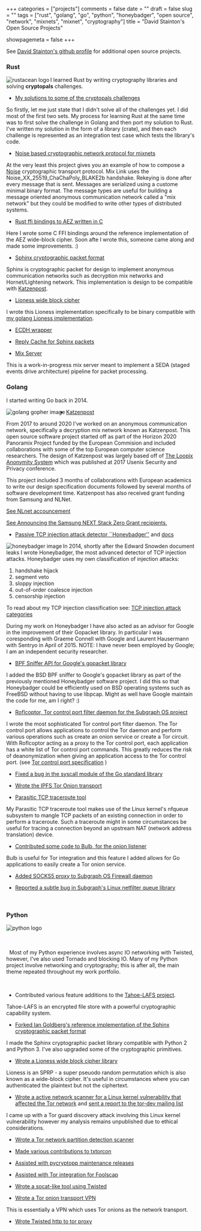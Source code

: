 +++
categories = ["projects"]
comments = false
date = ""
draft = false
slug = ""
tags = ["rust", "golang", "go", "python", "honeybadger", "open source", "network", "mixnets", "mixnet", "cryptography"]
title = "David Stainton's Open Source Projects"

showpagemeta = false
+++

See [David Stainton's github profile](https://github.com/david415) for additional open source projects.

<h3>Rust</h3>

<img src="/images/rustacean-orig-noshadow_rlysm.png" alt="rustacean logo" align="left">

I learned Rust by writing cryptography libraries and solving **cryptopals** challenges.

* [My solutions to some of the cryptopals challenges](https://github.com/david415/cryptopals)

So firstly, let me just state that I didn't solve all of the
challenges yet. I did most of the first two sets.  My process for
learning Rust at the same time was to first solve the challenge in
Golang and then port my solution to Rust.  I've written my solution in
the form of a library (crate), and then each challenge is represented
as an integration test case which tests the library's code.

* [Noise based cryptographic network protocol for mixnets](https://github.com/sphinx-cryptography/mix_link)

At the very least this project gives you an example of how to compose
a [Noise](https://noiseprotocol.org/) cryptographic transport
protocol.  Mix Link uses the Noise_XX_25519_ChaChaPoly_BLAKE2b
handshake. Rekeying is done after every message that is sent. Messages
are serialized using a custome minimal binary format. The message
types are useful for building a message oriented anonymous
communication network called a "mix network" but they could be
modified to write other types of distributed systems.

* [Rust ffi bindings to AEZ written in C](https://github.com/sphinx-cryptography/aez)

Here I wrote some C FFI bindings around the reference implementation of the AEZ wide-block cipher.
Soon afte I wrote this, someone came along and made some improvements. :)

* [Sphinx cryptographic packet format](https://github.com/sphinx-cryptography/rust-sphinxcrypto)

Sphinx is cryptographic packet for design to implement anonymous communication networks such
as decryption mix networks and Hornet/Lightening network. This implementation is design to be
compatible with [Katzenpost](https://github.com/katzenpost). 

* [Lioness wide block cipher](https://github.com/sphinx-cryptography/rust-lioness)

I wrote this Lioness implementation specifically to be binary compatible with
[my golang Lioness implementation](https://github.com/david415/lioness).

* [ECDH wrapper](https://github.com/sphinx-cryptography/ecdh_wrapper)


* [Reply Cache for Sphinx packets](https://github.com/sphinx-cryptography/sphinx_replay_cache)

* [Mix Server](https://github.com/sphinx-cryptography/mix_server)

This is a work-in-progress mix server meant to implement a SEDA
(staged events drive architecture) pipeline for packet processing.

<h3>Golang</h3>

I started writing Go back in 2014. 

<img src="/images/gopherbw.png" alt="golang gopher image" align="left">

* [Katzenpost](https://github.com/katzenpost)

From 2017 to around 2020 I've worked on an anonymous communication
network, specifically a decryption mix network known as
Katzenpost. This open source software project started off as part of
the Horizon 2020 Panoramix Project funded by the European Commision
and included collaborations with some of the top European computer
science researchers. The design of Katzenpost was largely based off of
[The Loopix Anonymity System](https://www.freehaven.net/anonbib/cache/loopix2017.pdf)
which was published at 2017 Usenix Security and Privacy conference.

This project included 3 months of collaborations with European
academics to write our design specification documents
followed by several months of software development time. Katzenpost
has also received grant funding from Samsung and NLNet.

[See NLnet accouncement](https://nlnet.nl/project/katzenpost/index.html)

[See Announcing the Samsung NEXT Stack Zero Grant recipients.](https://samsungnext.com/whats-next/category/podcasts/decentralization-samsung-next-stack-zero-grant-recipients/)


* [Passive TCP injection attack detector ``Honeybadger''](https://github.com/david415/honeybadger) and [docs](https://honeybadger.readthedocs.org/)

<img src="/images/honeybadger.png" alt="honeybadger image" align="left">

In 2014, shortly after the Edward Snowden document leaks I wrote
Honeybadger, the most advanced detector of TCP injection
attacks. Honeybadger uses my own classification of injection attacks:

1. handshake hijack
2. segment veto
3. sloppy injection
4. out-of-order coalesce injection
5. censorship injection

To read about my TCP injection classification see: [TCP injection attack categories](https://github.com/david415/HoneyBadger_docs/blob/master/source/how-to-detect-TCP-injection-attacks.rst#tcp-injection-attack-categories)

During my work on Honeybadger I have also acted as an advisor for
Google in the improvement of their Gopacket library.  In particular I
was coresponding with Graeme Connell with Google and Laurent
Hausermann with Sentryo in April of 2015. NOTE: I have never been
employed by Google; I am an independent security researcher.


* [BPF Sniffer API for Google's gopacket library](https://github.com/google/gopacket/blob/master/bsdbpf/bsd_bpf_sniffer.go)

I added the BSD BPF sniffer to Google's gopacket library as part of
the previously mentioned Honeybadger software project. I did this so
that Honeybadger could be efficiently used on BSD operating systems
such as FreeBSD without having to use libpcap. Might as well have Google
maintain the code for me, am I right? :)

* [Roflcoptor, Tor control port filter daemon for the Subgraph OS project](https://github.com/subgraph/roflcoptor)

I wrote the most sophisticated Tor control port filter daemon. The Tor
control port allows applications to control the Tor daemon and perform
various operations such as create an onion service or create a Tor
circuit. With Roflcoptor acting as a proxy to the Tor control port,
each application has a white list of Tor control port
commands. This greatly reduces the risk of deanonymization when giving
an application access to the Tor control port. (see [Tor control port specification](https://gitweb.torproject.org/torspec.git/tree/control-spec.txt) )

* [Fixed a bug in the syscall module of the Go standard library](https://github.com/golang/go/issues/16681)

* [Wrote the IPFS Tor Onion transport](https://github.com/OpenBazaar/go-onion-transport)

* [Parasitic TCP traceroute tool](https://github.com/david415/ParasiticTraceroute)

My Parasitic TCP traceroute tool makes use of the Linux kernel's
nfqueue subsystem to mangle TCP packets of an existing connection in
order to perform a traceroute. Such a traceroute might in some
circumstances be useful for tracing a connection beyond an upstream NAT
(network address translation) device.

* [Contributed some code to Bulb, for the onion listener](https://github.com/Yawning/bulb)

Bulb is useful for Tor integration and this feature I added allows for
Go applications to easily create a Tor onion service.

* [Added SOCKS5 proxy to Subgraph OS Firewall daemon](https://github.com/subgraph/fw-daemon)

* [Reported a subtle bug in Subgraph's Linux netfilter queue library](https://github.com/subgraph/go-nfnetlink/issues/1)

<BR>

<h3>Python</h3>
<img src="/images/110px-Python-logo-notext.svg.png" alt="python logo" align="left">

<BR>
<BR>
<BR>

&nbsp; Most of my Python experience involves async IO networking with
Twisted, however, I've also used Tornado and blocking IO. Many of my
Python project involve networking and cryptography; this is after all,
the main theme repeated throughout my work portfolio.

<BR>

* Contributed various feature additions to the [Tahoe-LAFS project](https://tahoe-lafs.org/).

Tahoe-LAFS is an encrypted file store with a powerful cryptographic capability system.

* [Forked Ian Goldberg's reference implementation of the Sphinx cryptographic packet format](https://github.com/applied-mixnetworks/sphinxmixcrypto)

I made the Sphinx cryptographic packet library compatible with Python
2 and Python 3. I've also upgraded some of the cryptographic
primitives.

* [Wrote a Lioness wide block cipher library](https://github.com/david415/pylioness)

Lioness is an SPRP - a super pseuodo random permutation which is also
known as a wide-block cipher. It's useful in circumstances where you
can authenticated the plaintext but not the ciphertext.

* [Wrote a active network scanner for a Linux kernel vulnerability that affected the Tor network](https://github.com/david415/scan_tor_rfc5961) and [sent a report to the tor-dev mailing list](https://lists.torproject.org/pipermail/tor-reports/2016-December/001105.html)

I came up with a Tor guard discovery attack involving this Linux
kernel vulnerability however my analysis remains unpublished due to
ethical considerations.

* [Wrote a Tor network partition detection scanner](https://github.com/david415/tor_partition_scanner)

* [Made various contributions to txtorcon](https://github.com/meejah/txtorcon)

* [Assisted with pycryptopp maintenance releases](https://github.com/tahoe-lafs/pycryptopp)

* [Assisted with Tor integration for Foolscap](https://github.com/warner/foolscap)

* [Wrote a socat-like tool using Twisted](https://github.com/david415/twistedcat)

* [Wrote a Tor onion transport VPN](https://github.com/david415/onionvpn)

This is essentially a VPN which uses Tor onions as the network transport.

* [Wrote Twisted http to tor proxy](https://github.com/david415/txtorhttpproxy)
